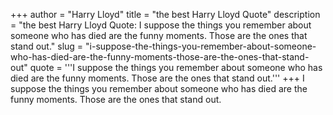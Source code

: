 +++
author = "Harry Lloyd"
title = "the best Harry Lloyd Quote"
description = "the best Harry Lloyd Quote: I suppose the things you remember about someone who has died are the funny moments. Those are the ones that stand out."
slug = "i-suppose-the-things-you-remember-about-someone-who-has-died-are-the-funny-moments-those-are-the-ones-that-stand-out"
quote = '''I suppose the things you remember about someone who has died are the funny moments. Those are the ones that stand out.'''
+++
I suppose the things you remember about someone who has died are the funny moments. Those are the ones that stand out.
